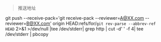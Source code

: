 > 推送地址

git push --receive-pack='git receive-pack --reviewer=A@XX.com --reviewer=B@XX.com' origin HEAD:refs/for/`git rev-parse --abbrev-ref HEAD` 2>&1 >/dev/null |tee /dev/stderr| grep http | cut -d' ' -f 4| tee /dev/stderr | pbcopy